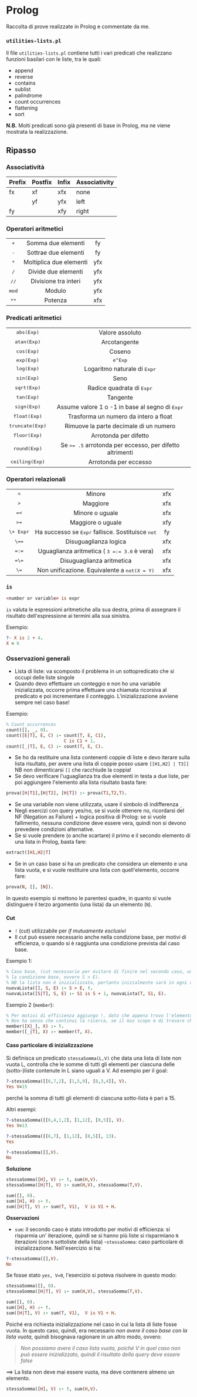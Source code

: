 # Prolog
Raccolta di prove realizzate in Prolog e commentate da me.

### `utilities-lists.pl`
Il file `utilities-lists.pl` contiene tutti i vari predicati che realizzano funzioni basilari con le liste, tra le quali:
- append
- reverse
- contains
- sublist
- palindrome
- count occurrences
- flattening
- sort

**N.B.** Molti predicati sono già presenti di base in Prolog, ma ne viene mostrata la realizzazione.

## Ripasso
### Associatività
|Prefix| Postfix| Infix |Associativity|
|--|--|--|--|
|fx|xf|xfx|none|
|  |yf|yfx|left|
|fy|   | xfy |right
### Operatori aritmetici 

<table>
 <tr align="center">
    <td>
      <tt>+</tt>
    </td>
    <td>
      Somma due elementi
    </td>
    <td>
      <bf> fy <bf>
    </td>
   <tr align="center">
    <td>
      <tt>-</tt>
    </td>
    <td>
      Sottrae due elementi
    </td>
    <td>
      <bf> fy <bf>
    </td>
  </tr>
   <tr align="center">
    <td>
      <tt>*</tt>
    </td>
    <td>
      Moltiplica due elementi
    </td>
    <td>
      <bf> yfx <bf>
    </td>
  </tr>
 <tr align="center">
    <td>
      <tt>/</tt>
    </td>
    <td>
      Divide due elementi
    </td>
    <td>
      <bf> yfx <bf>
    </td>
   </tr>
  <tr align="center">
    <td>
      <tt>//</tt>
    </td>
    <td>
      Divisione tra interi
    </td>
    <td>
      <bf> yfx <bf>
    </td>
   </tr>
    <tr align="center">
    <td>
      <tt>mod</tt>
    </td>
    <td>
      Modulo
    </td>
    <td>
      <bf> yfx <bf>
    </td>
   </tr>
 <tr align="center">
    <td>
      <tt>**</tt>
    </td>
    <td>
      Potenza
    </td>
    <td>
      <bf> xfx <bf>
    </td>
   </tr>
</table>

### Predicati aritmetici
<table>
 <tr align="center">
    <td>
      <tt>abs(Exp)</tt>
    </td>
    <td>
      Valore assoluto
    </td>
  </tr>
 <tr align="center">
    <td>
      <tt>atan(Exp)</tt>
    </td>
    <td>
      Arcotangente
    </td>
   <tr align="center">
    <td>
      <tt>cos(Exp)</tt>
    </td>
    <td>
      Coseno
    </td>
  </tr>
   <tr align="center">
    <td>
      <tt>exp(Exp)</tt>
    </td>
    <td>
      <tt>e^Exp</tt>
    </td>
  </tr>
 <tr align="center">
    <td>
      <tt>log(Exp)</tt>
    </td>
    <td>
      Logaritmo naturale di <tt>Expr</tt>
    </td>
   </tr>
  <tr align="center">
    <td>
      <tt>sin(Exp)</tt>
    </td>
    <td>
      Seno
    </td>
   </tr>
    <tr align="center">
    <td>
      <tt>sqrt(Exp)</tt>
    </td>
    <td>
      Radice quadrata di <tt> Expr </tt>
    </td>
   </tr>
 <tr align="center">
    <td>
      <tt>tan(Exp)</tt>
    </td>
    <td>
      Tangente
    </td>
   </tr>
<tr align="center">
    <td>
      <tt>sign(Exp)</tt>
    </td>
    <td>
      Assume valore 1 o -1 in base al segno di <tt>Expr</tt>
    </td>
   </tr>
<tr align="center">
    <td>
      <tt>float(Exp)</tt>
    </td>
    <td>
      Trasforma un numero da intero a float
    </td>
   </tr>

<tr align="center">
    <td>
      <tt>truncate(Exp)</tt>
    </td>
    <td>
      Rimuove la parte decimale di un numero
    </td>
   </tr>

   <tr align="center">
    <td>
      <tt>floor(Exp)</tt>
    </td>
    <td>
      Arrotonda per difetto
    </td>
   </tr>
<tr align="center">
    <td>
      <tt>round(Exp)</tt>
    </td>
    <td>
      Se <tt>>= .5</tt> arrotonda per eccesso, per difetto altrimenti
    </td>
    </tr>
    <tr align="center">
    <td>
      <tt>ceiling(Exp)</tt>
    </td>
    <td>
      Arrotonda per eccesso
    </td>
</table>

### Operatori relazionali

<table>
   <tr align="center">
    <td>
      <tt><</tt>
    </td>
    <td>
      Minore
    </td>
    <td>
      <bf> xfx <bf>
    </td>
  </tr>
 <tr align="center">
    <td>
      <tt>></tt>
    </td>
    <td>
      Maggiore
    </td>
    <td>
      <bf> xfx <bf>
    </td>
   </tr>
  <tr align="center">
    <td>
      <tt>=<</tt>
    </td>
    <td>
      Minore o uguale
    </td>
    <td>
      <bf> xfx <bf>
    </td>
   </tr>
    <tr align="center">
    <td>
      <tt>>=</tt>
    </td>
    <td>
      Maggiore o uguale
    </td>
    <td>
      <bf> xfy <bf>
    </td>
   </tr>
 <tr align="center">
    <td>
      <tt>\+ Expr </tt>
    </td>
    <td>
      Ha successo se <tt>Expr</tt> fallisce. Sostituisce <tt>not</tt>
    </td>
    <td>
      <bf> fy <bf>
    </td>
   </tr>
 <tr align="center">
    <td>
      <tt>\==</tt>
    </td>
    <td>
      Disuguaglianza logica
    </td>
    <td>
      <bf> xfx <bf>
    </td>
   </tr>
 <tr align="center">
    <td>
      <tt>=:=</tt>
    </td>
    <td>
      Uguaglianza aritmetica ( <tt>3 =:= 3.0</tt> è vera) 
    </td>
    <td>
      <bf> xfx <bf>
    </td>
   </tr>
  <tr align="center">
    <td>
      <tt>=\=</tt>
    </td>
    <td>
      Disuguaglianza aritmetica
    </td>
    <td>
      <bf> xfx <bf>
    </td>
  </tr>
<tr align="center">
    <td>
      <tt>\=</tt>
    </td>
    <td>
      Non unificazione. Equivalente a <tt>not(X = Y)</tt>
    </td>
    <td>
      <bf> xfx <bf>
    </td>
  </tr>
</table>    

### `is`

```prolog
<number or variable> is expr
```

`is` valuta le espressioni aritmetiche alla sua destra, prima di assegnare il risultato dell'espressione ai termini alla sua sinistra.

Esempio:
``` prolog
?- X is 2 + 4.
X = 6
```

### Osservazioni generali
- Lista di liste: va scomposto il problema in un sottopredicato che si occupi delle liste singole
- Quando devo effettuare un conteggio e non ho una variabile inizializzata, occorre prima effettuare una chiamata ricorsiva al predicato e poi incrementare il conteggio. L'inizializzazione avviene sempre nel caso base!

Esempio:
``` prolog
% Count occurrences
count([], _, 0).
count([E|T], E, C) :- count(T, E, C1),
                      C is C1 + 1.
count([_|T], E, C) :- count(T, E, C).
```

- Se ho da restituire una lista contenenti coppie di liste e devo iterare sulla lista risultato, per avere una lista di coppie posso usare `[[H1,H2] | T3]]`
NB non dimenticarsi `[]` che racchiude la coppia!
- Se devo verificare l'uguaglianza tra due elementi in testa a due liste, per poi aggiungere l'elemento alla lista risultato basta fare:
```prolog
prova([H|T1],[H|T2], [H|T]) :- prova(T1,T2,T).
```
- Se una variabile non viene utilizzata, usare il simbolo di indifferenza `_`
- Negli esercizi con query yes/no, se si vuole ottenere no, ricordarsi del NF (Negation as Failure) + logica positiva di Prolog: se si vuole fallimento, nessuna condizione deve essere vera, quindi non si devono prevedere condizioni alternative.
- Se si vuole prendere (o anche scartare) il primo e il secondo elemento di una lista in Prolog, basta fare:

```prolog
extract([H1,H2|T]
```
- Se in un caso base si ha un predicato che considera un elemento e una lista vuota, e si vuole restituire una lista con quell'elemento, occorre fare:

```prolog
prova(N, [], [N]).
```

In questo esempio si mettono le parentesi quadre, in quanto si vuole distinguere il terzo argomento (una lista) da un elemento (`N`).


#### Cut
- `!` (cut) utilizzabile per _if mutuamente esclusivi_
- Il cut può essere necessario anche nella condizione base, per motivi di efficienza, o quando si è raggiunta una condizione prevista dal caso base.

Esempio 1:
```prolog
% Caso base, (cut necessario per evitare di finire nel secondo caso, una volta raggiunta
% la condizione base, ovvero S > E).
% NB la lista non è inizializzata, pertanto inizialmente sarà in ogni caso vuota!
nuovaLista([], S, E) :- S > E, !.
nuovaLista([S|T], S, E) :- S1 is S + 1, nuovaLista(T, S1, E).
```
Esempio 2 (`member`):
```prolog
% Per motivi di efficienza aggiungo !, dato che appena trovo l'elemento fermo la mia ricerca.
% Non ha senso che continui la ricerca, se il mio scopo è di trovare che esista almeno un'occorrenza di X.
member([X|_], X) :- !.
member([_|T], X) :- member(T, X).
```

#### Caso particolare di inizializzazione
Si definisca un predicato `stessaSomma(L,V)` che data una lista di liste non vuota L, controlla che le somme di
tutti gli elementi per ciascuna delle (sotto-)liste contenute in L siano uguali a V.
Ad esempio per il goal:

```prolog
?-stessaSomma([[6,7,2], [1,5,9], [8,3,4]], V).
Yes V=15
```

perché la somma di tutti gli elementi di ciascuna sotto-lista è pari a 15. 

Altri esempi:

```prolog
?-stessaSomma([[6,4,1,2], [1,12], [8,5]], V).
Yes V=13
```

```prolog
?-stessaSomma([[6,7], [1,12], [8,5]], 13).
Yes
```

```prolog
?-stessaSomma([],V).
No
```

**Soluzione**
```prolog
stessaSomma([H], V) :- !, sum(H,V).
stessaSomma([H|T], V) :- sum(H,V), stessaSomma(T,V).

sum([], 0).
sum([H], H) :- !.
sum([H|T], V) :- sum(T, V1),  V is V1 + H.
```

**Osservazioni**
- `sum`: il secondo caso è stato introdotto per motivi di efficienza: si risparmia un' iterazione, quindi se si hanno più liste si risparmiano `N` iterazioni (con `N` sottoliste della lista)
-`stessaSomma`: caso particolare di inizializzazione. Nell'esercizio si ha:

```prolog
?-stessaSomma([],V).
No
```

Se fosse stato `yes, V=0`, l'esercizio si poteva risolvere in questo modo:

```prolog
stessaSomma([], 0).
stessaSomma([H|T], V) :- sum(H,V), stessaSomma(T,V).

sum([], 0).
sum([H], H) :- !.
sum([H|T], V) :- sum(T, V1),  V is V1 + H.
```

Poiché era richiesta inizializzazione nel caso in cui la lista di liste fosse vuota.
In questo caso, quindi, era necessario _non avere il caso base con la lista vuota_, quindi bisognava ragionare in un altro modo, ovvero: 

> _Non possiamo avere il caso lista vuota, poiché V in quel caso non può essere inizializzato, quindi il risultato della query deve essere false_

$\implies$ La lista non deve mai essere vuota, ma deve contenere almeno un elemento.

```prolog
stessaSomma([H], V) :- !, sum(H,V).
```
